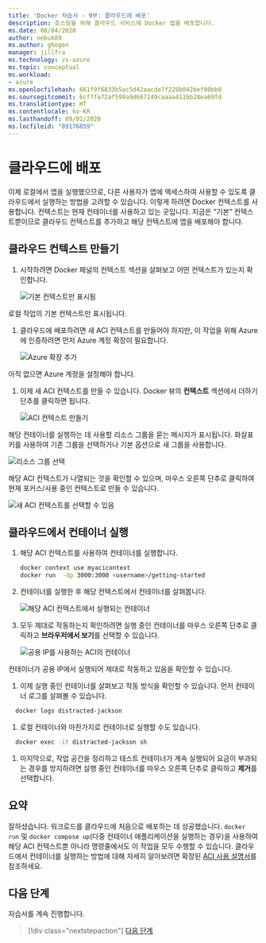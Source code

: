 ```yaml
---
title: 'Docker 자습서 - 9부: 클라우드에 배포'
description: 호스팅을 위해 클라우드 서비스에 Docker 앱을 배포합니다.
ms.date: 08/04/2020
author: nebuk89
ms.author: ghogen
manager: jillfra
ms.technology: vs-azure
ms.topic: conceptual
ms.workload:
- azure
ms.openlocfilehash: 661f9f6833b5ac5d42aacde7f228b042bef00bb0
ms.sourcegitcommit: 6cfffa72af599a9d667249caaaa411bb28ea69fd
ms.translationtype: HT
ms.contentlocale: ko-KR
ms.lasthandoff: 09/02/2020
ms.locfileid: "89176859"
---
```

# <a name="deploy-to-the-cloud"></a>클라우드에 배포

이제 로컬에서 앱을 실행했으므로, 다른 사용자가 앱에 액세스하여 사용할 수 있도록 클라우드에서 실행하는 방법을 고려할 수 있습니다. 이렇게 하려면 Docker 컨텍스트를 사용합니다. 컨텍스트는 현재 컨테이너를 사용하고 있는 곳입니다. 지금은 “기본” 컨텍스트뿐이므로 클라우드 컨텍스트를 추가하고 해당 컨텍스트에 앱을 배포해야 합니다.

## <a name="create-your-cloud-context"></a>클라우드 컨텍스트 만들기

1. 시작하려면 Docker 패널의 컨텍스트 섹션을 살펴보고 어떤 컨텍스트가 있는지 확인합니다.

   ![기본 컨텍스트만 표시됨](media/defaultcontext.png)

로컬 작업의 기본 컨텍스트만 표시됩니다.

1. 클라우드에 배포하려면 새 ACI 컨텍스트를 만들어야 하지만, 이 작업을 위해 Azure에 인증하려면 먼저 Azure 계정 확장이 필요합니다.

   ![Azure 확장 추가](media/addazureextension.png)

아직 없으면 Azure 계정을 설정해야 합니다.

1. 이제 새 ACI 컨텍스트를 만들 수 있습니다. Docker 뷰의 **컨텍스트** 섹션에서 더하기 단추를 클릭하면 됩니다.

   ![ACI 컨텍스트 만들기](media/createnewcontext.png)

해당 컨테이너를 실행하는 데 사용할 리소스 그룹을 묻는 메시지가 표시됩니다. 화살표 키를 사용하여 기존 그룹을 선택하거나 기본 옵션으로 새 그룹을 사용합니다.

![리소스 그룹 선택](media/selectresourcegroup.png)

해당 ACI 컨텍스트가 나열되는 것을 확인할 수 있으며, 마우스 오른쪽 단추로 클릭하여 현재 포커스/사용 중인 컨텍스트로 만들 수 있습니다.

![새 ACI 컨텍스트를 선택할 수 있음](media/listofcontexts.png)

## <a name="run-containers-in-the-cloud"></a>클라우드에서 컨테이너 실행

1. 해당 ACI 컨텍스트를 사용하여 컨테이너를 실행합니다.

   ```bash
   docker context use myacicontext
   docker run  -dp 3000:3000 <username>/getting-started
   ```

1. 컨테이너를 실행한 후 해당 컨텍스트에서 컨테이너를 살펴봅니다.

   ![해당 ACI 컨텍스트에서 실행되는 컨테이너](media/contextcontainer.png)

1. 모두 제대로 작동하는지 확인하려면 실행 중인 컨테이너를 마우스 오른쪽 단추로 클릭하고 **브라우저에서 보기**를 선택할 수 있습니다.

   ![공용 IP를 사용하는 ACI의 컨테이너](media/containerinaci.png)

컨테이너가 공용 IP에서 실행되어 제대로 작동하고 있음을 확인할 수 있습니다.

1. 이제 실행 중인 컨테이너를 살펴보고 작동 방식을 확인할 수 있습니다. 먼저 컨테이너 로그를 살펴볼 수 있습니다.
 
 ```bash
   docker logs distracted-jackson
   ```

1. 로컬 컨테이너와 마찬가지로 컨테이너로 실행할 수도 있습니다.
 
 ```bash
   docker exec -it distracted-jackson sh
   ```

1. 마지막으로, 작업 공간을 정리하고 테스트 컨테이너가 계속 실행되어 요금이 부과되는 경우를 방지하려면 실행 중인 컨테이너를 마우스 오른쪽 단추로 클릭하고 **제거**를 선택합니다.

## <a name="recap"></a>요약

잘하셨습니다. 워크로드를 클라우드에 처음으로 배포하는 데 성공했습니다. `docker run` 및 `docker compose up`(다중 컨테이너 애플리케이션을 실행하는 경우)을 사용하여 해당 ACI 컨텍스트뿐 아니라 명령줄에서도 이 작업을 모두 수행할 수 있습니다. 클라우드에서 컨테이너를 실행하는 방법에 대해 자세히 알아보려면 확장된 [ACI 사용 설명서](https://docs.docker.com/engine/context/aci-integration/)를 참조하세요.

## <a name="next-steps"></a>다음 단계

자습서를 계속 진행합니다.

> [!div class="nextstepaction"]
> [다음 단계](whats-next.md)
